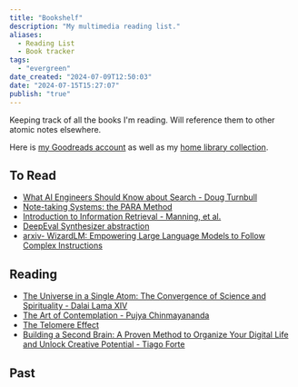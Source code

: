 ```yaml
---
title: "Bookshelf"
description: "My multimedia reading list."
aliases:
  - Reading List
  - Book tracker
tags:
  - "evergreen"
date_created: "2024-07-09T12:50:03"
date: "2024-07-15T15:27:07"
publish: "true"
---
```


Keeping track of all the books I'm reading. Will reference them to other atomic notes elsewhere.

Here is [my Goodreads account](https://www.goodreads.com/user/show/164917702-sushant-harischandra-vema) as well as my [home library collection](https://www.librarything.com/catalog/sushant.vema/yourlibrary).

## To Read
- [What AI Engineers Should Know about Search - Doug Turnbull](https://softwaredoug.com/blog/2024/06/25/what-ai-engineers-need-to-know-search)
- [Note-taking Systems: the PARA Method](https://substack.com/app-link/post?publication_id=2694469&post_id=146389764&utm_source=post-email-title&utm_campaign=email-post-title&isFreemail=true&r=3mkjzk&token=eyJ1c2VyX2lkIjoyMTkzMDkxMDQsInBvc3RfaWQiOjE0NjM4OTc2NCwiaWF0IjoxNzIwNzA4NTc1LCJleHAiOjE3MjMzMDA1NzUsImlzcyI6InB1Yi0yNjk0NDY5Iiwic3ViIjoicG9zdC1yZWFjdGlvbiJ9.Kb-9_lq0-1ca3LxobmsWK_55JPuTV0XaoefarNMpbvk)
- [Introduction to Information Retrieval - Manning, et al.](https://nlp.stanford.edu/IR-book/information-retrieval-book.html)
- [DeepEval Synthesizer abstraction](https://docs.confident-ai.com/docs/evaluation-datasets-synthetic-data)
- [arxiv- WizardLM: Empowering Large Language Models to Follow Complex Instructions](https://arxiv.org/abs/2304.12244)
## Reading
- [The Universe in a Single Atom: The Convergence of Science and Spirituality - Dalai Lama XIV](https://www.goodreads.com/book/show/100629.The_Universe_in_a_Single_Atom)
- [The Art of Contemplation - Pujya Chinmayananda](https://www.goodreads.com/book/show/40721721-art-of-contemplation)
- [The Telomere Effect](https://www.amazon.com/Telomere-Effect-Revolutionary-Approach-Healthier/dp/1455587974)
- [Building a Second Brain: A Proven Method to Organize Your Digital Life and Unlock Creative Potential - Tiago Forte](https://www.amazon.com/dp/1982167386?psc=1&ref=ppx_yo2ov_dt_b_product_details)

## Past
